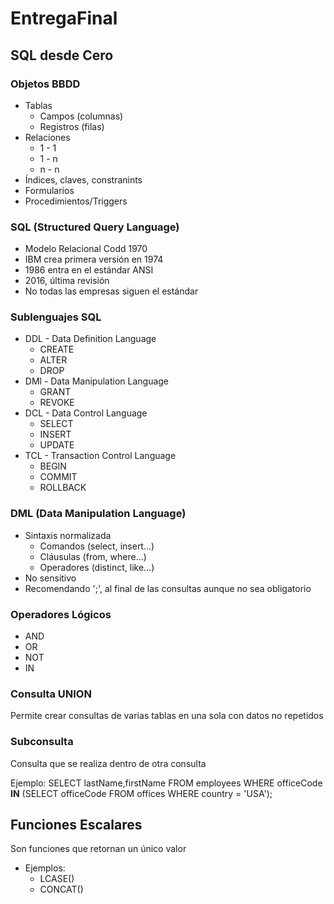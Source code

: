 # EntregaFinal

## SQL desde Cero

### Objetos BBDD
- Tablas
  - Campos (columnas)
  - Registros (filas)
- Relaciones
  - 1 - 1
  - 1 - n
  - n - n
- Índices, claves, constranints
- Formularios
- Procedimientos/Triggers

### SQL (Structured Query Language)
- Modelo Relacional Codd 1970
- IBM crea primera versión en 1974
- 1986 entra en el estándar ANSI
- 2016, última revisión
- No todas las empresas siguen el estándar

### Sublenguajes SQL
- DDL - Data Definition Language
  - CREATE
  - ALTER
  - DROP
- DMl - Data Manipulation Language
  - GRANT
  - REVOKE
- DCL - Data Control Language
  - SELECT
  - INSERT
  - UPDATE
- TCL - Transaction Control Language
  - BEGIN
  - COMMIT
  - ROLLBACK

### DML (Data Manipulation Language)
- Sintaxis normalizada
  - Comandos   (select, insert...)
  - Cláusulas  (from, where...)
  - Operadores (distinct, like...)
- No sensitivo
- Recomendando ';', al final de las consultas aunque no sea obligatorio

### Operadores Lógicos
- AND
- OR
- NOT
- IN

### Consulta UNION
Permite crear consultas de varias tablas en una sola con datos no repetidos

### Subconsulta
Consulta que se realiza dentro de otra consulta

Ejemplo: SELECT lastName,firstName FROM employees WHERE officeCode **IN** (SELECT officeCode FROM offices WHERE country = 'USA');

## Funciones Escalares
Son funciones que retornan un único valor
- Ejemplos:
  - LCASE()
  - CONCAT()
